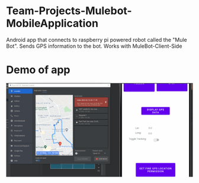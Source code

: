 # Team-Projects-Mulebot-MobileApplication
Android app that connects to raspberry pi powered robot called the "Mule Bot". Sends GPS information to the bot. Works with MuleBot-Client-Side

# Demo of app 
![](https://github.com/brienschmaltz/Team-Projects-Mulebot-MobileApplication/blob/master/Lat_Long%20Mulebot%20demonstration.gif)
